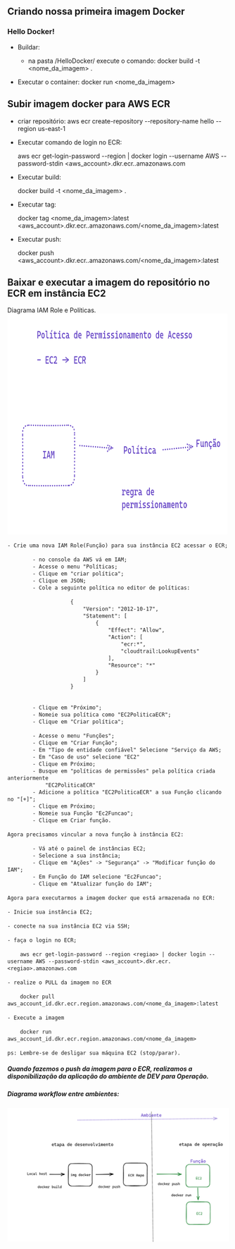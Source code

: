 ## Criando nossa primeira imagem Docker

### Hello Docker!

- Buildar:
    - na pasta /HelloDocker/ execute o comando: docker build -t <nome_da_imagem> .

- Executar o container: 
    docker run <nome_da_imagem>


## Subir imagem docker para AWS ECR

- criar repositório: aws ecr create-repository --repository-name hello --region us-east-1

- Executar comando de login no ECR:
    
    aws ecr get-login-password --region <regiao> | docker login --username AWS --password-stdin <aws_account>.dkr.ecr.<regiao>.amazonaws.com

- Executar build:
    
    docker build -t <nome_da_imagem> .

- Executar tag:

    docker tag <nome_da_imagem>:latest <aws_account>.dkr.ecr.<regiao>.amazonaws.com/<nome_da_imagem>:latest


- Executar push:

    docker push <aws_account>.dkr.ecr.<regiao>.amazonaws.com/<nome_da_imagem>:latest

## Baixar e executar a imagem do repositório no ECR em instância EC2

Diagrama IAM Role e Políticas.
<img src="/aula_2/img/iam-policy-role.png" width="500" height="500">


    - Crie uma nova IAM Role(Função) para sua instância EC2 acessar o ECR;

            - no console da AWS vá em IAM;
            - Acesse o menu "Políticas;
            - Clique em "criar política";
            - Clique em JSON;
            - Cole a seguinte política no editor de políticas:

                        {
                            "Version": "2012-10-17",
                            "Statement": [
                                {
                                    "Effect": "Allow",
                                    "Action": [
                                        "ecr:*",
                                        "cloudtrail:LookupEvents"           
                                    ],
                                    "Resource": "*"
                                }
                            ]
                        }


            - Clique em "Próximo";
            - Nomeie sua política como "EC2PoliticaECR";
            - Clique em "Criar política";

            - Acesse o menu "Funções";
            - Clique em "Criar Função";
            - Em "Tipo de entidade confiável" Selecione "Serviço da AWS;
            - Em "Caso de uso" selecione "EC2" 
            - Clique em Próximo;
            - Busque em "políticas de permissões" pela política criada anteriormente
                "EC2PoliticaECR"
            - Adicione a política "EC2PoliticaECR" a sua Função clicando no "[+]";
            - Clique em Próximo;
            - Nomeie sua Função "Ec2Funcao";
            - Clique em Criar função.                       
    
    Agora precisamos vincular a nova função à instância EC2:

            - Vá até o painel de instâncias EC2;
            - Selecione a sua instância;
            - Clique em "Ações" -> "Segurança" -> "Modificar função do IAM";
            - Em Função do IAM selecione "Ec2Funcao";
            - Clique em "Atualizar função do IAM";

    Agora para executarmos a imagem docker que está armazenada no ECR:
    
    - Inicie sua instância EC2;

    - conecte na sua instância EC2 via SSH;

    - faça o login no ECR;

        aws ecr get-login-password --region <regiao> | docker login --username AWS --password-stdin <aws_account>.dkr.ecr.<regiao>.amazonaws.com

    - realize o PULL da imagem no ECR

        docker pull aws_account_id.dkr.ecr.region.amazonaws.com/<nome_da_imagem>:latest

    - Execute a imagem

        docker run aws_account_id.dkr.ecr.region.amazonaws.com/<nome_da_imagem>

    ps: Lembre-se de desligar sua máquina EC2 (stop/parar).


##### Quando fazemos o push da imagem para o ECR, realizamos a disponibilização da aplicação do ambiente de DEV para Operação. 

##### Diagrama workflow entre ambientes:
![dev-to-op](/aula_2/img/dev-to-operations.png)
